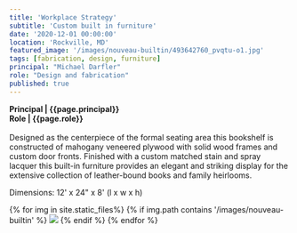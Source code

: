 ```yaml
---
title: 'Workplace Strategy'
subtitle: 'Custom built in furniture'
date: '2020-12-01 00:00:00'
location: 'Rockville, MD'
featured_image: '/images/nouveau-builtin/493642760_pvqtu-o1.jpg'
tags: [fabrication, design, furniture]
principal: "Michael Darfler"
role: "Design and fabrication"
published: true
---
```


**Principal | {{page.principal}} <br>
Role | {{page.role}}**<br><br>
Designed as the centerpiece of the formal seating area this bookshelf is constructed of mahogany veneered plywood with solid wood frames and custom door fronts. Finished with a custom matched stain and spray lacquer this built-in furniture provides an elegant and striking display for the extensive collection of leather-bound books and family heirlooms.

Dimensions: 12' x 24" x 8' (l x w x h)

<div class="gallery" data-columns="1">
{% for img in site.static_files%}
  {% if img.path contains '/images/nouveau-builtin' %}
    <img src="{{ img.path }}"/>
  {% endif %}
{% endfor %}
</div>
